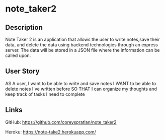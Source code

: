 # note_taker2

## Description 

Note Taker 2 is an application that allows the user to write notes,save their data, and delete the data using backend technologies through an express server.  The data will be stored in a JSON file where the information can be called upon.


## User Story
AS A user, I want to be able to write and save notes
I WANT to be able to delete notes I've written before
SO THAT I can organize my thoughts and keep track of tasks I need to complete

## Links

GitHub: https://github.com/coreyspratlan/note_taker2

Heroku: https://note-take2.herokuapp.com/
